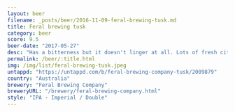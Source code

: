 ```yaml
---
layout: beer
filename: _posts/beer/2016-11-09-feral-brewing-tusk.md
title: Feral brewing tusk
category: beer
score: 9.5
beer-date: "2017-05-27"
desc: "Has a bitterness but it doesn't linger at all. Lots of fresh citrus hops making this full of flavour. Would never guess this has as much alcohol as it does, it's dangerously easy to drink"
permalink: /beer/:title.html
img: /img/list/feral-brewing-tusk.jpeg
untappd: "https://untappd.com/b/feral-brewing-company-tusk/2009879"
country: "Australia"
brewery: "Feral Brewing Company"
breweryURL: "/brewery/feral-brewing-company.html"
style: "IPA - Imperial / Double"
---
```

